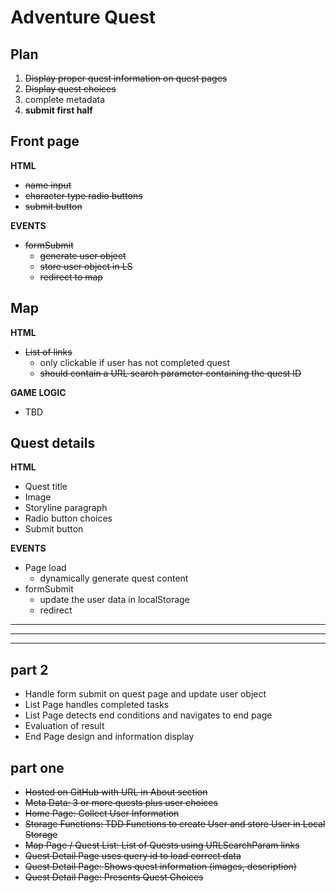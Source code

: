 # Adventure Quest
## Plan
1. ~~Display proper quest information on quest pages~~
2. ~~Display quest choices~~
3. complete metadata
3. **submit first half**


## Front page
**HTML**
* ~~name input~~
* ~~character type radio buttons~~
* ~~submit button~~

**EVENTS**
* ~~formSubmit~~
    * ~~generate user object~~
    * ~~store user object in LS~~
    * ~~redirect to map~~

## Map
**HTML**
* ~~List of links~~
    * only clickable if user has not completed quest
    * ~~should contain a URL search parameter containing the quest ID~~

**GAME LOGIC**
* TBD

## Quest details
**HTML**
* Quest title
* Image
* Storyline paragraph
* Radio button choices
* Submit button

**EVENTS**
* Page load
    * dynamically generate quest content
* formSubmit
    * update the user data in localStorage
    * redirect

---
---
---

## part 2
* Handle form submit on quest page and update user object	
* List Page handles completed tasks	
* List Page detects end conditions and navigates to end page	
* Evaluation of result	
* End Page design and information display	


## part one
* ~~Hosted on GitHub with URL in About section~~
* ~~Meta Data: 3 or more quests plus user choices~~
* ~~Home Page: Collect User Information~~
* ~~Storage Functions: TDD Functions to create User and store User in Local Storage~~
* ~~Map Page / Quest List: List of Quests using URLSearchParam links~~
* ~~Quest Detail Page uses query id to load correct data~~
* ~~Quest Detail Page: Shows quest information (images, description)~~
* ~~Quest Detail Page: Presents Quest Choices~~

